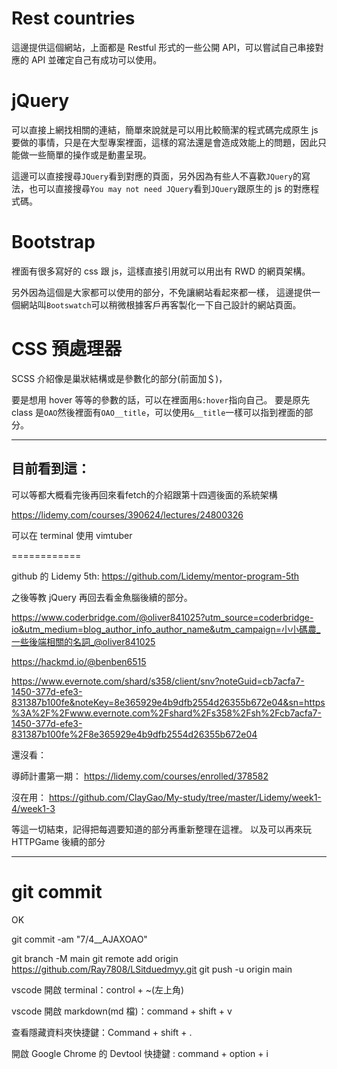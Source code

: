 # Rest countries

這邊提供這個網站，上面都是 Restful 形式的一些公開 API，可以嘗試自己串接對應的 API 並確定自己有成功可以使用。

# jQuery

可以直接上網找相關的連結，簡單來說就是可以用比較簡潔的程式碼完成原生 js 要做的事情，只是在大型專案裡面，這樣的寫法還是會造成效能上的問題，因此只能做一些簡單的操作或是動畫呈現。

這邊可以直接搜尋`JQuery`看到對應的頁面，另外因為有些人不喜歡`JQuery`的寫法，也可以直接搜尋`You may not need JQuery`看到`JQuery`跟原生的 js 的對應程式碼。

# Bootstrap

裡面有很多寫好的 css 跟 js，這樣直接引用就可以用出有 RWD 的網頁架構。

另外因為這個是大家都可以使用的部分，不免讓網站看起來都一樣，
這邊提供一個網站叫`Bootswatch`可以稍微根據客戶再客製化一下自己設計的網站頁面。

# CSS 預處理器

SCSS 介紹像是巢狀結構或是參數化的部分(前面加＄)，

要是想用 hover 等等的參數的話，可以在裡面用`&:hover`指向自己。
要是原先 class 是`OAO`然後裡面有`OAO__title`，可以使用`&__title`一樣可以指到裡面的部分。

---

## 目前看到這：

可以等都大概看完後再回來看fetch的介紹跟第十四週後面的系統架構

https://lidemy.com/courses/390624/lectures/24800326

可以在 terminal 使用 vimtuber

============

github 的 Lidemy 5th:
https://github.com/Lidemy/mentor-program-5th

之後等教 jQuery 再回去看金魚腦後續的部分。

https://www.coderbridge.com/@oliver841025?utm_source=coderbridge-io&utm_medium=blog_author_info_author_name&utm_campaign=小小碼農_一些後端相關的名詞_@oliver841025

https://hackmd.io/@benben6515

https://www.evernote.com/shard/s358/client/snv?noteGuid=cb7acfa7-1450-377d-efe3-831387b100fe&noteKey=8e365929e4b9dfb2554d26355b672e04&sn=https%3A%2F%2Fwww.evernote.com%2Fshard%2Fs358%2Fsh%2Fcb7acfa7-1450-377d-efe3-831387b100fe%2F8e365929e4b9dfb2554d26355b672e04

還沒看：

導師計畫第一期：
https://lidemy.com/courses/enrolled/378582

沒在用：
https://github.com/ClayGao/My-study/tree/master/Lidemy/week1-4/week1-3

等這一切結束，記得把每週要知道的部分再重新整理在這裡。
以及可以再來玩 HTTPGame 後續的部分

---

# git commit

OK

git commit -am "7/4\_\_AJAXOAO"

git branch -M main
git remote add origin https://github.com/Ray7808/LSitduedmyy.git
git push -u origin main

vscode 開啟 terminal：control + ~(左上角)

vscode 開啟 markdown(md 檔)：command + shift + v

查看隱藏資料夾快捷鍵：Command + shift + .

開啟 Google Chrome 的 Devtool 快捷鍵 : command + option + i
